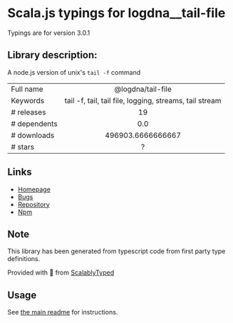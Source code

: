 
# Scala.js typings for logdna__tail-file

Typings are for version 3.0.1

## Library description:
A node.js version of unix's `tail -f` command

|                    |                 |
| ------------------ | :-------------: |
| Full name          | @logdna/tail-file |
| Keywords           | tail -f, tail, tail file, logging, streams, tail stream |
| # releases         | 19 |
| # dependents       | 0.0 |
| # downloads        | 496903.6666666667 |
| # stars            | ? |

## Links
- [Homepage](https://github.com/logdna/tail-file-node)
- [Bugs](https://github.com/logdna/tail-file-node/issues)
- [Repository](https://github.com/logdna/tail-file-node)
- [Npm](https://www.npmjs.com/package/%40logdna%2Ftail-file)
    


## Note
This library has been generated from typescript code from first party type definitions.

Provided with :purple_heart: from [ScalablyTyped](https://github.com/oyvindberg/ScalablyTyped)

## Usage
See [the main readme](../../readme.md) for instructions.


